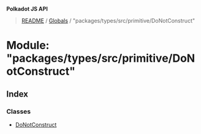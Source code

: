 **Polkadot JS API**

> [README](../README.md) / [Globals](../globals.md) / "packages/types/src/primitive/DoNotConstruct"

# Module: "packages/types/src/primitive/DoNotConstruct"

## Index

### Classes

* [DoNotConstruct](../classes/_packages_types_src_primitive_donotconstruct_.donotconstruct.md)
